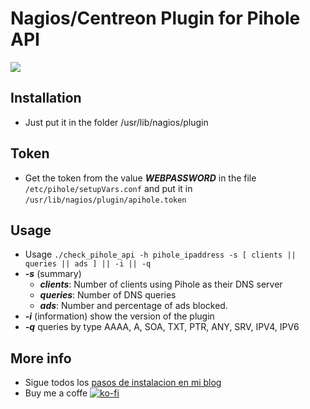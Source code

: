 # Nagios/Centreon Plugin for Pihole API
![](https://deividsdocs.files.wordpress.com/2020/04/nagios-4-logo.jpg)

## Installation

- Just put it in the folder /usr/lib/nagios/plugin

## Token

- Get the token from the value ***WEBPASSWORD*** in the file `/etc/pihole/setupVars.conf` and put it in `/usr/lib/nagios/plugin/apihole.token`

## Usage
+ Usage `./check_pihole_api -h pihole_ipaddress -s [ clients || queries || ads ] || -i || -q`
+ ***-s*** (summary)
    + ***clients***: Number of clients using Pihole as their DNS server
    + ***queries***: Number of DNS queries
    + ***ads***: Number and percentage of ads blocked.
+ ***-i*** (information)
show the version of the plugin
+ ***-q***
queries by type AAAA, A, SOA, TXT, PTR, ANY, SRV, IPV4, IPV6

## More info
- Sigue todos los [pasos de instalacion en mi blog](https://deividsdocs.wordpress.com/2020/04/11/plugin-de-centreon-nagios-para-la-api-de-pihole/)
- Buy me a coffe [![ko-fi](https://www.ko-fi.com/img/githubbutton_sm.svg)](https://ko-fi.com/U7U01LTQB)
